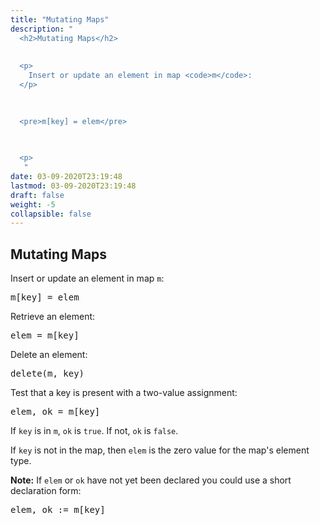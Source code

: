 ```yaml
---
title: "Mutating Maps"
description: "
  <h2>Mutating Maps</h2>
  
  
  <p>
    Insert or update an element in map <code>m</code>:
  </p>
  

  
  <pre>m[key] = elem</pre>
  

  
  <p>
   "
date: 03-09-2020T23:19:48
lastmod: 03-09-2020T23:19:48
draft: false
weight: -5
collapsible: false
---
```


  <h2>Mutating Maps</h2>
  
  
  <p>
    Insert or update an element in map <code>m</code>:
  </p>
  

  
  <pre>m[key] = elem</pre>
  

  
  <p>
    Retrieve an element:
  </p>
  

  
  <pre>elem = m[key]</pre>
  

  
  <p>
    Delete an element:
  </p>
  

  
  <pre>delete(m, key)</pre>
  

  
  <p>
    Test that a key is present with a two-value assignment:
  </p>
  

  
  <pre>elem, ok = m[key]</pre>
  

  
  <p>
    If <code>key</code> is in <code>m</code>, <code>ok</code> is <code>true</code>. If not, <code>ok</code> is <code>false</code>.
  </p>
  

  
  <p>
    If <code>key</code> is not in the map, then <code>elem</code> is the zero value for the map's element type.
  </p>
  

  
  <p>
    <b>Note:</b> If <code>elem</code> or <code>ok</code> have not yet been declared you could use a short declaration form:
  </p>
  

  
  <pre>elem, ok := m[key]</pre>
  

	
		
	


                                                